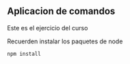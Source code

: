 ## Aplicacion de comandos

Este es el ejercicio del curso

Recuerden instalar los paquetes de node
```
npm install
```